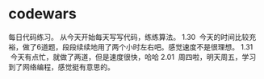# codewars
每日代码练习。
从今天开始每天写写代码，练练算法。
1.30  今天的时间比较充裕，做了6道题，段段续续地用了两个小时左右吧。感觉速度不是很理想。
1.31  今天有点忙，就做了两道，但是速度很快，哈哈
2.01  周四啦，明天周五，学习到了网络编程，感觉挺有意思的。
